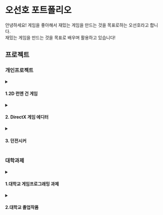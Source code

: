 <h1>오선호 포트폴리오</h2>
<line>
안녕하세요! 게임을 좋아해서 재밌는 게임을 만드는 것을 목표로하는 오선호라고 합니다.</br>
재밌는 게임을 만드는 것을 목표로 배우며 활용하고 있습니다!
<line>
  
<h2>프로젝트</h3>
<line>
<h3>개인프로젝트</h3>
<details>
   <summary><h4>1.2D 런앤 건 게임</h4></summary>
  <blockquote>
    진행 기간 :2023년 1월 16일 ~ 2023년 4월 25일
  </blockquote>
</details>
  
<details>
  <summary><h4>2. DirectX 게임 에디터</h4></summary>
  <blockquote>
  진행 기간 :2024년 7월 15일 ~ 2024년 8월 18일
  </blockquote>
</details>

<details>
<summary><h4>3. 던전시커</h4></summary>
<blockquote>
진행 기간 :2024년 8월 21일 ~ 
</blockquote>
</details>

<h3>대학과제</h3>
<details>
<summary><h4>1.대학교 게임프로그래밍 과제</h4></summary>
<blockquote>
<A href = "https://youtu.be/eS7HZhbB1gA"><img src="./Resources/대학과제썸네일.png"></A>
이미지 클릭 시 플레이영상으로 이어집니다.
  <blockquote>
  진행 기간 :2023년 5월 3일 ~ 2023년 6월 13일
    </blockquote>
</blockquote>
</details>

<details>
<summary><h4>2.대학교 졸업작품</h4></summary>
<blockquote>
<A href = "https://youtu.be/51uf22HsUq4"><img src="./Resources/대학졸업작품썸네일.png"></A>
이미지 클릭 시 플레이영상으로 이어집니다.
   <blockquote>
    진행 기간 :2023년 8월 26일 ~ 2023년 10월 31일
    </blockquote>
</blockquote>
</details>
